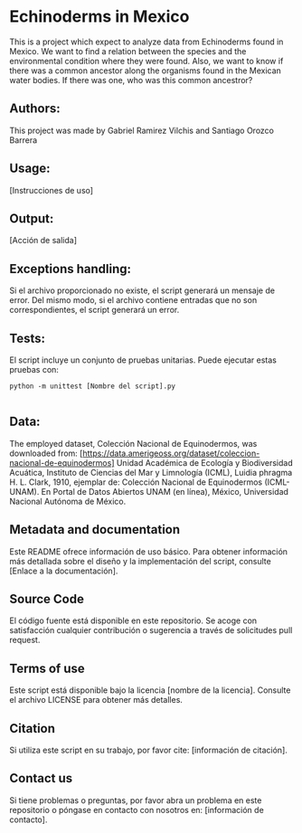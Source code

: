 # Echinoderms in Mexico
 
This is a project which expect to analyze data from Echinoderms found in Mexico. We want to find a relation between the species and the environmental condition where they were found. Also, we want to know if there was a 
common ancestor along the organisms found in the Mexican water bodies. If there was one, who was this common ancestror? 

## Authors:

This project was made by Gabriel Ramirez Vilchis and Santiago Orozco Barrera

## Usage:

[Instrucciones de uso]

## Output:

[Acción de salida]

## Exceptions handling:

Si el archivo proporcionado no existe, el script generará un mensaje de error. Del mismo modo, si el archivo contiene entradas que no son correspondientes, el script generará un error.

## Tests:

El script incluye un conjunto de pruebas unitarias. Puede ejecutar estas pruebas con:

```
python -m unittest [Nombre del script].py


```

## Data:

The employed dataset, Colección Nacional de Equinodermos, was downloaded from: [https://data.amerigeoss.org/dataset/coleccion-nacional-de-equinodermos]
Unidad Académica de Ecología y Biodiversidad Acuática, Instituto de Ciencias del Mar y Limnología (ICML), Luidia phragma H. L. Clark, 1910, ejemplar de: 
Colección Nacional de Equinodermos (ICML-UNAM). En Portal de Datos Abiertos UNAM (en línea), México, Universidad Nacional Autónoma de México.

## Metadata and documentation

Este README ofrece información de uso básico. Para obtener información más detallada sobre el diseño y la implementación del script, consulte [Enlace a la documentación].

## Source Code

El código fuente está disponible en este repositorio. Se acoge con satisfacción cualquier contribución o sugerencia a través de solicitudes pull request.

## Terms of use

Este script está disponible bajo la licencia [nombre de la licencia]. Consulte el archivo LICENSE para obtener más detalles.

## Citation

Si utiliza este script en su trabajo, por favor cite: [información de citación].

## Contact us

Si tiene problemas o preguntas, por favor abra un problema en este repositorio o póngase en contacto con nosotros en: [información de contacto].
